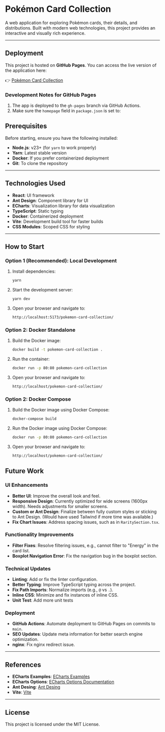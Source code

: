 # Pokémon Card Collection

A web application for exploring Pokémon cards, their details, and distributions. Built with modern web technologies, this project provides an interactive and visually rich experience.

---

## Deployment

This project is hosted on **GitHub Pages**. You can access the live version of the application here:

👉 [Pokémon Card Collection](https://ugurdonmez.github.io/pokemon-card-collection)

### Development Notes for GitHub Pages
1. The app is deployed to the `gh-pages` branch via GitHub Actions.
2. Make sure the `homepage` field in `package.json` is set to:


## Prerequisites

Before starting, ensure you have the following installed:

- **Node.js**: v23+ (for `yarn` to work properly)
- **Yarn**: Latest stable version
- **Docker**: If you prefer containerized deployment
- **Git**: To clone the repository

---

## Technologies Used

- **React**: UI framework
- **Ant Design**: Component library for UI
- **ECharts**: Visualization library for data visualization
- **TypeScript**: Static typing
- **Docker**: Containerized deployment
- **Vite**: Development build tool for faster builds
- **CSS Modules**: Scoped CSS for styling

---

## How to Start

### Option 1 (Recommended): Local Development
1. Install dependencies:
   ```bash
   yarn
    ```
2. Start the development server:
   ```bash
   yarn dev
    ``` 

3. Open your browser and navigate to:
   ```bash
   http://localhost:5173/pokemon-card-collection/
    ``` 

### Option 2: Docker Standalone
1. Build the Docker image:
   ```bash
   docker build -t pokemon-card-collection .
    ```
2. Run the container:
   ```bash
   docker run -p 80:80 pokemon-card-collection
    ``` 

3. Open your browser and navigate to:
   ```bash
   http://localhost/pokemon-card-collection/
    ``` 

### Option 2: Docker Compose
1. Build the Docker image using Docker Compose:
   ```bash
   docker-compose build
    ```
2. Run the Docker image using Docker Compose:
   ```bash
   docker run -p 80:80 pokemon-card-collection
    ``` 

3. Open your browser and navigate to:
   ```bash
   http://localhost/pokemon-card-collection/
    ``` 

## Future Work

### UI Enhancements
- **Better UI**: Improve the overall look and feel.
- **Responsive Design**: Currently optimized for wide screens (1600px width). Needs adjustments for smaller screens.
- **Custom or Ant Design**: Finalize between fully custom styles or sticking to Ant Design. (Would have used Tailwind if more time was available.)
- **Fix Chart Issues**: Address spacing issues, such as in `RaritySection.tsx`.

### Functionality Improvements
- **Filter Fixes**: Resolve filtering issues, e.g., cannot filter to "Energy" in the card list.
- **Boxplot Navigation Error**: Fix the navigation bug in the boxplot section.

### Technical Updates
- **Linting**: Add or fix the linter configuration.
- **Better Typing**: Improve TypeScript typing across the project.
- **Fix Path Imports**: Normalize imports (e.g., `@` vs `.`).
- **Inline CSS**: Minimize and fix instances of inline CSS.
- **Unit Test**: Add more unit tests

### Deployment
- **GitHub Actions**: Automate deployment to GitHub Pages on commits to `main`.
- **SEO Updates**: Update meta information for better search engine optimization.
- **nginx**: Fix nginx redirect issue.

---

## References
- **ECharts Examples**: [ECharts Examples](https://echarts.apache.org/examples/en/)
- **ECharts Options**: [ECharts Options Documentation](https://echarts.apache.org/en/option.html#title)
- **Ant Desing**: [Ant Desing](https://ant.design/docs/react/getting-started)
- **Vite**: [Vite](https://vite.dev/guide/)


---

## License
This project is licensed under the MIT License.